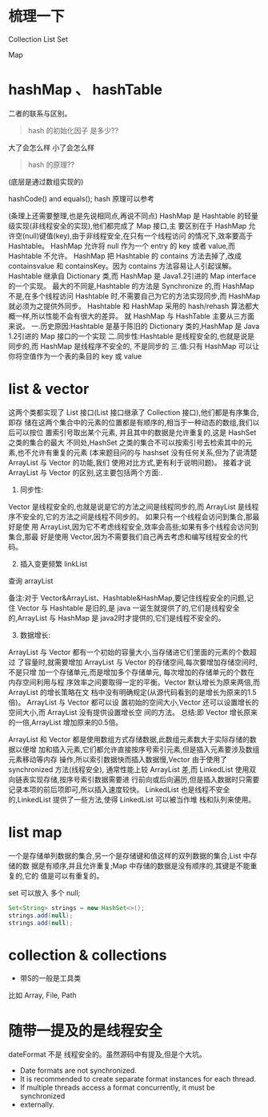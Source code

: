 # 梳理一下

Collection
    List
    Set
    
Map























# hashMap 、 hashTable


二者的联系与区别。


> hash 的初始化因子 是多少??

大了会怎么样 小了会怎么样



> hash 的原理??

(底层是通过数组实现的)

hashCode() and equals();        hash 原理可以参考




(条理上还需要整理,也是先说相同点,再说不同点)
HashMap 是 Hashtable 的轻量级实现(非线程安全的实现),他们都完成了 Map 接口,主 要区别在于 HashMap 允许空(null)键值(key),由于非线程安全,在只有一个线程访问 的情况下,效率要高于 Hashtable。
HashMap 允许将 null 作为一个 entry 的 key 或者 value,而 Hashtable 不允许。 HashMap 把 Hashtable 的 contains 方法去掉了,改成 containsvalue 和 containsKey。因为
contains 方法容易让人引起误解。
Hashtable 继承自 Dictionary 类,而 HashMap 是 Java1.2引进的 Map interface 的一个实现。
最大的不同是,Hashtable 的方法是 Synchronize 的,而 HashMap 不是,在多个线程访问 Hashtable 时,不需要自己为它的方法实现同步,而 HashMap 就必须为之提供外同步。
Hashtable 和 HashMap 采用的 hash/rehash 算法都大概一样,所以性能不会有很大的差异。
就 HashMap 与 HashTable 主要从三方面来说。
一.历史原因:Hashtable 是基于陈旧的 Dictionary 类的,HashMap 是 Java 1.2引进的 Map 接口的一个实现
二.同步性:Hashtable 是线程安全的,也就是说是同步的,而 HashMap 是线程序不安全的, 不是同步的
三.值:只有 HashMap 可以让你将空值作为一个表的条目的 key 或 value










# list & vector

这两个类都实现了 List 接口(List 接口继承了 Collection 接口),他们都是有序集合,即存 储在这两个集合中的元素的位置都是有顺序的,相当于一种动态的数组,我们以后可以按位 置索引号取出某个元素,
并且其中的数据是允许重复的,这是 HashSet 之类的集合的最大 不同处,HashSet 之类的集合不可以按索引号去检索其中的元素,也不允许有重复的元素 (本来题目问的与 hashset 没有任何关系,但为了说清楚 ArrayList 与
Vector 的功能,我们 使用对比方式,更有利于说明问题)。
接着才说 ArrayList 与 Vector 的区别,这主要包括两个方面:.

1) 同步性:

Vector 是线程安全的,也就是说是它的方法之间是线程同步的,而 ArrayList 是线程 序不安全的,它的方法之间是线程不同步的。
如果只有一个线程会访问到集合,那最好是使 用 ArrayList,因为它不考虑线程安全,效率会高些;如果有多个线程会访问到集合,那最 好是使用 Vector,因为不需要我们自己再去考虑和编写线程安全的代码。

2) 插入变更频繁 linkList

查询 arrayList


备注:对于 Vector&ArrayList、Hashtable&HashMap,要记住线程安全的问题,记住 Vector 与 Hashtable 是旧的,是 java 一诞生就提供了的,它们是线程安全的,ArrayList 与 HashMap 是 java2时才提供的,它们是线程不安全的。


3) 数据增长:

ArrayList 与 Vector 都有一个初始的容量大小,当存储进它们里面的元素的个数超过 了容量时,就需要增加 ArrayList 与 Vector 的存储空间,每次要增加存储空间时,不是只增 加一个存储单元,而是增加多个存储单元,
每次增加的存储单元的个数在内存空间利用与程 序效率之间要取得一定的平衡。Vector 默认增长为原来两倍,而 ArrayList 的增长策略在文 档中没有明确规定(从源代码看到的是增长为原来的1.5倍)。
ArrayList 与 Vector 都可以设 置初始的空间大小,Vector 还可以设置增长的空间大小,而 ArrayList 没有提供设置增长空 间的方法。
总结:即 Vector 增长原来的一倍,ArrayList 增加原来的0.5倍。


ArrayList 和 Vector 都是使用数组方式存储数据,此数组元素数大于实际存储的数据以便增 加和插入元素,它们都允许直接按序号索引元素,但是插入元素要涉及数组元素移动等内存 操作,所以索引数据快而插入数据慢,Vector 由于使用了 synchronized 方法(线程安全), 通常性能上较 ArrayList 差,而 LinkedList 使用双向链表实现存储,按序号索引数据需要进 行前向或后向遍历,但是插入数据时只需要记录本项的前后项即可,所以插入速度较快。
LinkedList 也是线程不安全的,LinkedList 提供了一些方法,使得 LinkedList 可以被当作堆 栈和队列来使用。







# list map

一个是存储单列数据的集合,另一个是存储键和值这样的双列数据的集合,List 中存储的数 据是有顺序,并且允许重复;Map 中存储的数据是没有顺序的,其键是不能重复的,它的 值是可以有重复的。


set 可以放入 多个 null;




```java
Set<String> strings = new HashSet<>();
strings.add(null);
strings.add(null);
```









# collection & collections


- 带S的一般是工具类

比如 Array, File, Path



# 随带一提及的是线程安全

dateFormat 不是 线程安全的。虽然源码中有提及,但是个大坑。


 * Date formats are not synchronized.
 * It is recommended to create separate format instances for each thread.
 * If multiple threads access a format concurrently, it must be synchronized
 * externally.


